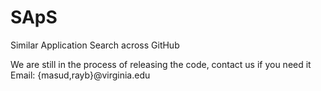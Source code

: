 # SApS
Similar Application Search across GitHub

We are still in the process of releasing the code, contact us if you need it
Email: {masud,rayb}@virginia.edu
